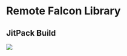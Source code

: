 # Remote Falcon Library

## JitPack Build
[![](https://jitpack.io/v/Remote-Falcon/remote-falcon-library.svg)](https://jitpack.io/#Remote-Falcon/remote-falcon-library)
